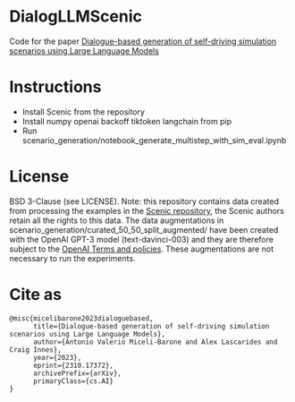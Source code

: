 # DialogLLMScenic

Code for the paper [Dialogue-based generation of self-driving simulation scenarios using Large Language Models](https://arxiv.org/abs/2310.17372)

# Instructions

* Install Scenic from the repository
* Install numpy openai backoff tiktoken langchain from pip 
* Run scenario_generation/notebook_generate_multistep_with_sim_eval.ipynb

# License

BSD 3-Clause (see LICENSE).
Note: this repository contains data created from processing the examples in the [Scenic repository](https://github.com/BerkeleyLearnVerify/Scenic), the Scenic authors retain all the rights to this data.
The data augmentations in scenario_generation/curated_50_50_split_augmented/ have been created with the OpenAI GPT-3 model (text-davinci-003) and they are therefore subject to the [OpenAI Terms and policies](https://openai.com/policies). These augmentations are not necessary to run the experiments.

# Cite as

```
@misc{micelibarone2023dialoguebased,
      title={Dialogue-based generation of self-driving simulation scenarios using Large Language Models}, 
      author={Antonio Valerio Miceli-Barone and Alex Lascarides and Craig Innes},
      year={2023},
      eprint={2310.17372},
      archivePrefix={arXiv},
      primaryClass={cs.AI}
}
```

